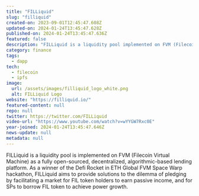 ```yaml
---
title: "FILLiquid"
slug: "filliquid"
created-on: 2023-09-01T12:45:47.608Z
updated-on: 2024-01-24T13:45:47.628Z
published-on: 2024-01-24T13:45:47.636Z
featured: false
description: "FILLiquid is a liquidity pool implemented on FVM (Filecoin Virtual Machine) as a fully open-sourced, decentralized, algorithmic-based lending platform."
category: finance
tags:
  - dapp
tech:
  - filecoin
  - ipfs
image:
  url: /assets/images/filliquid_logo_white.png
  alt: FILLiquid Logo
website: "https://filliquid.io/"
featured-content: null
repo: null
twitter: https://twitter.com/FILLiquid
video-url: "https://www.youtube.com/watch?v=wYYGW7Rxc0E"
year-joined: 2024-01-24T13:45:47.646Z
news-update: null
metadata: null
---
```


FILLiquid is a liquidity pool is implemented on FVM (Filecoin Virtual Machine) as a fully open-sourced, decentralized, algorithmic-based lending platform. As a winner of the Defi Rocket in ETH Global FVM Space Warp hackathon, FILLiquid aims to provide solutions to the dilemma of pledging by facilitating a market for FIL token holders to earn passive income, and for SPs to borrow FIL token to achieve power growth.
